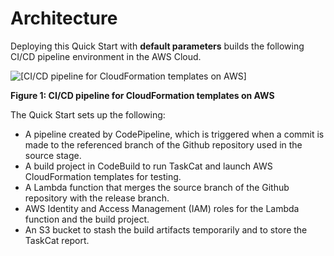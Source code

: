 # Architecture<a name="architecture"></a>

 Deploying this Quick Start with **default parameters** builds the following CI/CD pipeline environment in the AWS Cloud\. <a name="figure1"></a>

![\[CI/CD pipeline for CloudFormation templates on AWS\]](http://docs.aws.amazon.com/quickstart/latest/cicd-taskcat/images/pipeline-workflow.png)

**Figure 1: CI/CD pipeline for CloudFormation templates on AWS**

 The Quick Start sets up the following: 
+  A pipeline created by CodePipeline, which is triggered when a commit is made to the referenced branch of the Github repository used in the source stage\. 
+  A build project in CodeBuild to run TaskCat and launch AWS CloudFormation templates for testing\. 
+  A Lambda function that merges the source branch of the Github repository with the release branch\. 
+  AWS Identity and Access Management \(IAM\) roles for the Lambda function and the build project\. 
+  An S3 bucket to stash the build artifacts temporarily and to store the TaskCat report\. 
